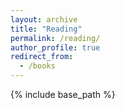 ```yaml
---
layout: archive
title: "Reading"
permalink: /reading/
author_profile: true
redirect_from:
  - /books
---
```

{% include base_path %}